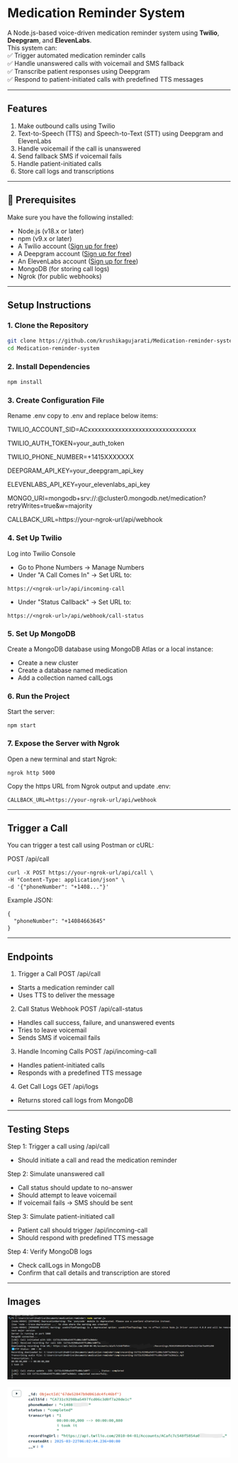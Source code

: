 # Medication Reminder System

A Node.js-based voice-driven medication reminder system using **Twilio**, **Deepgram**, and **ElevenLabs**.  
This system can:  
✅ Trigger automated medication reminder calls  
✅ Handle unanswered calls with voicemail and SMS fallback  
✅ Transcribe patient responses using Deepgram  
✅ Respond to patient-initiated calls with predefined TTS messages  

---

## Features
1. Make outbound calls using Twilio  
1. Text-to-Speech (TTS) and Speech-to-Text (STT) using Deepgram and ElevenLabs  
1. Handle voicemail if the call is unanswered  
1. Send fallback SMS if voicemail fails  
1. Handle patient-initiated calls  
1. Store call logs and transcriptions  

---

## 🔧 Prerequisites
Make sure you have the following installed:
- Node.js (v18.x or later)  
- npm (v9.x or later)  
- A Twilio account ([Sign up for free](https://www.twilio.com/))  
- A Deepgram account ([Sign up for free](https://www.deepgram.com/))  
- An ElevenLabs account ([Sign up for free](https://beta.elevenlabs.io/))  
- MongoDB (for storing call logs)  
- Ngrok (for public webhooks)  

---

## Setup Instructions
### 1. **Clone the Repository**
```bash
git clone https://github.com/krushikagujarati/Medication-reminder-system.git
cd Medication-reminder-system
```
### 2. **Install Dependencies**
```bash
npm install
```
### 3. **Create Configuration File**
Rename .env copy to .env and replace below items:

TWILIO_ACCOUNT_SID=ACxxxxxxxxxxxxxxxxxxxxxxxxxxxxxxxx

TWILIO_AUTH_TOKEN=your_auth_token

TWILIO_PHONE_NUMBER=+1415XXXXXXX

DEEPGRAM_API_KEY=your_deepgram_api_key

ELEVENLABS_API_KEY=your_elevenlabs_api_key

MONGO_URI=mongodb+srv://<username>:<password>@cluster0.mongodb.net/medication?retryWrites=true&w=majority

CALLBACK_URL=https://your-ngrok-url/api/webhook

### 4. **Set Up Twilio**
Log into Twilio Console

- Go to Phone Numbers → Manage Numbers
- Under "A Call Comes In" → Set URL to:
```
https://<ngrok-url>/api/incoming-call
```
- Under "Status Callback" → Set URL to:
```
https://<ngrok-url>/api/webhook/call-status
```

### 5. **Set Up MongoDB**

Create a MongoDB database using MongoDB Atlas or a local instance:

- Create a new cluster
- Create a database named medication
- Add a collection named callLogs

### 6. **Run the Project**

Start the server:
```
npm start
```

### 7. **Expose the Server with Ngrok**
Open a new terminal and start Ngrok:

```
ngrok http 5000
```
Copy the https URL from Ngrok output and update .env:

```
CALLBACK_URL=https://your-ngrok-url/api/webhook
```

---

## Trigger a Call
You can trigger a test call using Postman or cURL:

POST /api/call
```
curl -X POST https://your-ngrok-url/api/call \
-H "Content-Type: application/json" \
-d '{"phoneNumber": "+1408..."}'
```
Example JSON:

```
{
  "phoneNumber": "+14084663645"
}
```
---

## Endpoints
1. Trigger a Call
POST /api/call
- Starts a medication reminder call
- Uses TTS to deliver the message

2. Call Status Webhook
POST /api/call-status
- Handles call success, failure, and unanswered events
- Tries to leave voicemail
- Sends SMS if voicemail fails

3. Handle Incoming Calls
POST /api/incoming-call
- Handles patient-initiated calls
- Responds with a predefined TTS message

4. Get Call Logs
GET /api/logs
- Returns stored call logs from MongoDB

---

## Testing Steps
Step 1: Trigger a call using /api/call
- Should initiate a call and read the medication reminder

Step 2: Simulate unanswered call
- Call status should update to no-answer
- Should attempt to leave voicemail
- If voicemail fails → SMS should be sent

Step 3: Simulate patient-initiated call
- Patient call should trigger /api/incoming-call
- Should respond with predefined TTS message

Step 4: Verify MongoDB logs
- Check callLogs in MongoDB
- Confirm that call details and transcription are stored

---

## Images


![Demo](./images/Console.png)

![DB](./images/DB.png)

